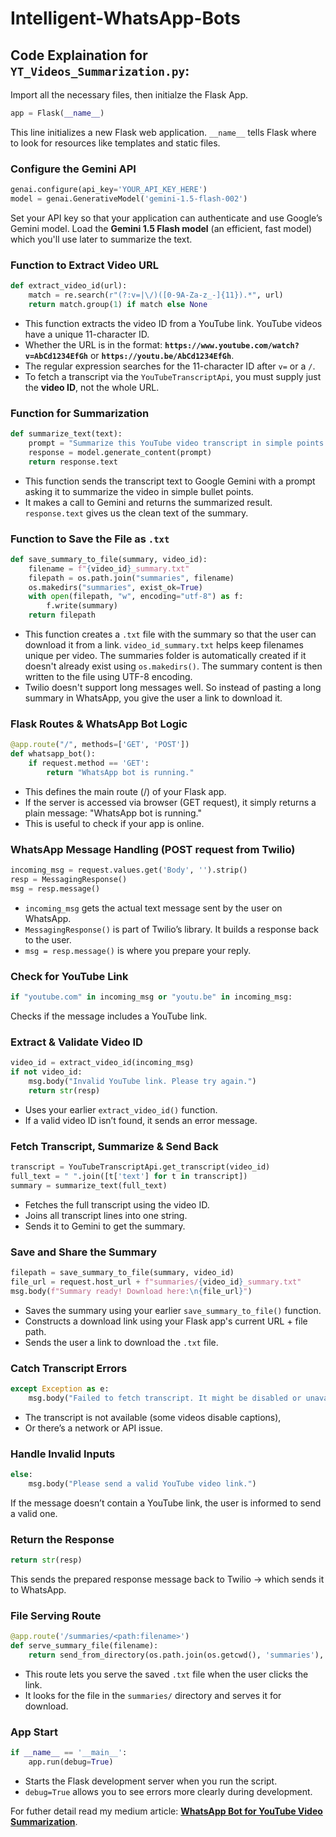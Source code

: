 # Intelligent-WhatsApp-Bots

## Code Explaination for `YT_Videos_Summarization.py`:
Import all the necessary files, then initialze the Flask App.
```python
app = Flask(__name__)
```
This line initializes a new Flask web application. `__name__` tells Flask where to look for resources like templates and static files.

### Configure the Gemini API
```python
genai.configure(api_key='YOUR_API_KEY_HERE')
model = genai.GenerativeModel('gemini-1.5-flash-002')
```
Set your API key so that your application can authenticate and use Google’s Gemini model. Load the **Gemini 1.5 Flash model** (an efficient, fast model) which you'll use later to summarize the text.

### Function to Extract Video URL
```python
def extract_video_id(url):
    match = re.search(r"(?:v=|\/)([0-9A-Za-z_-]{11}).*", url)
    return match.group(1) if match else None
```
- This function extracts the video ID from a YouTube link. YouTube videos have a unique 11-character ID.
- Whether the URL is in the format: **`https://www.youtube.com/watch?v=AbCd1234EfGh`**  or  **`https://youtu.be/AbCd1234EfGh`**.
- The regular expression searches for the 11-character ID after `v=` or a `/`.
- To fetch a transcript via the `YouTubeTranscriptApi`, you must supply just the **video ID**, not the whole URL.

### Function for Summarization
```python
def summarize_text(text):
    prompt = "Summarize this YouTube video transcript in simple points:\n\n" + text
    response = model.generate_content(prompt)
    return response.text
```
- This function sends the transcript text to Google Gemini with a prompt asking it to summarize the video in simple bullet points.
- It makes a call to Gemini and returns the summarized result. `response.text` gives us the clean text of the summary.

### Function to Save the File as `.txt`
```python
def save_summary_to_file(summary, video_id):
    filename = f"{video_id}_summary.txt"
    filepath = os.path.join("summaries", filename)
    os.makedirs("summaries", exist_ok=True)
    with open(filepath, "w", encoding="utf-8") as f:
        f.write(summary)
    return filepath
```
- This function creates a `.txt` file with the summary so that the user can download it from a link. `video_id_summary.txt` helps keep filenames unique per video. The summaries folder is automatically created if it doesn't already exist using `os.makedirs()`. The summary content is then written to the file using UTF-8 encoding.
- Twilio doesn't support long messages well. So instead of pasting a long summary in WhatsApp, you give the user a link to download it.

### Flask Routes & WhatsApp Bot Logic
```python
@app.route("/", methods=['GET', 'POST'])
def whatsapp_bot():
    if request.method == 'GET':
        return "WhatsApp bot is running."
```
- This defines the main route (/) of your Flask app.
- If the server is accessed via browser (GET request), it simply returns a plain message: "WhatsApp bot is running."
- This is useful to check if your app is online.

### WhatsApp Message Handling (POST request from Twilio)
```python
incoming_msg = request.values.get('Body', '').strip()
resp = MessagingResponse()
msg = resp.message()
```
- `incoming_msg` gets the actual text message sent by the user on WhatsApp.
- `MessagingResponse()` is part of Twilio’s library. It builds a response back to the user.
- `msg = resp.message()` is where you prepare your reply.

### Check for YouTube Link
```python
if "youtube.com" in incoming_msg or "youtu.be" in incoming_msg:
```
Checks if the message includes a YouTube link.

### Extract & Validate Video ID
```python
video_id = extract_video_id(incoming_msg)
if not video_id:
    msg.body("Invalid YouTube link. Please try again.")
    return str(resp)
```
- Uses your earlier `extract_video_id()` function.
- If a valid video ID isn’t found, it sends an error message.

### Fetch Transcript, Summarize & Send Back
```python
transcript = YouTubeTranscriptApi.get_transcript(video_id)
full_text = " ".join([t['text'] for t in transcript])
summary = summarize_text(full_text)
```
- Fetches the full transcript using the video ID.
- Joins all transcript lines into one string.
- Sends it to Gemini to get the summary.

### Save and Share the Summary
```python
filepath = save_summary_to_file(summary, video_id)
file_url = request.host_url + f"summaries/{video_id}_summary.txt"
msg.body(f"Summary ready! Download here:\n{file_url}")
```
- Saves the summary using your earlier `save_summary_to_file()` function.
- Constructs a download link using your Flask app's current URL + file path.
- Sends the user a link to download the `.txt` file.

### Catch Transcript Errors
```python
except Exception as e:
    msg.body("Failed to fetch transcript. It might be disabled or unavailable.")
```
- The transcript is not available (some videos disable captions),
- Or there’s a network or API issue.

### Handle Invalid Inputs
```python
else:
    msg.body("Please send a valid YouTube video link.")
```
If the message doesn’t contain a YouTube link, the user is informed to send a valid one.

### Return the Response
```python
return str(resp)
```
This sends the prepared response message back to Twilio → which sends it to WhatsApp.

### File Serving Route
```python
@app.route('/summaries/<path:filename>')
def serve_summary_file(filename):
    return send_from_directory(os.path.join(os.getcwd(), 'summaries'), filename)
```
- This route lets you serve the saved `.txt` file when the user clicks the link.
- It looks for the file in the `summaries/` directory and serves it for download.

### App Start
```python
if __name__ == '__main__':
    app.run(debug=True)
```
- Starts the Flask development server when you run the script.
- `debug=True` allows you to see errors more clearly during development.


For futher detail read my medium article: **[WhatsApp Bot for YouTube Video Summarization](https://medium.com/@sayedebad.777/whatsapp-bot-for-youtube-video-summarization-0509dca41906)**.
